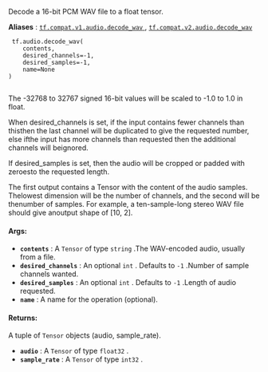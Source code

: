 Decode a 16-bit PCM WAV file to a float tensor.

**Aliases** : [ `tf.compat.v1.audio.decode_wav` ](/api_docs/python/tf/audio/decode_wav), [ `tf.compat.v2.audio.decode_wav` ](/api_docs/python/tf/audio/decode_wav)

```
 tf.audio.decode_wav(
    contents,
    desired_channels=-1,
    desired_samples=-1,
    name=None
)
 
```

The -32768 to 32767 signed 16-bit values will be scaled to -1.0 to 1.0 in float.

When desired_channels is set, if the input contains fewer channels than thisthen the last channel will be duplicated to give the requested number, else ifthe input has more channels than requested then the additional channels will beignored.

If desired_samples is set, then the audio will be cropped or padded with zeroesto the requested length.

The first output contains a Tensor with the content of the audio samples. Thelowest dimension will be the number of channels, and the second will be thenumber of samples. For example, a ten-sample-long stereo WAV file should give anoutput shape of [10, 2].

#### Args:
- **`contents`** : A  `Tensor`  of type  `string` .The WAV-encoded audio, usually from a file.
- **`desired_channels`** : An optional  `int` . Defaults to  `-1` .Number of sample channels wanted.
- **`desired_samples`** : An optional  `int` . Defaults to  `-1` .Length of audio requested.
- **`name`** : A name for the operation (optional).


#### Returns:
A tuple of  `Tensor`  objects (audio, sample_rate).

- **`audio`** : A  `Tensor`  of type  `float32` .
- **`sample_rate`** : A  `Tensor`  of type  `int32` .
